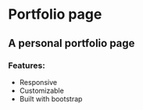 # Portfolio page

## A personal portfolio page

### Features:
* Responsive
* Customizable
* Built with bootstrap
